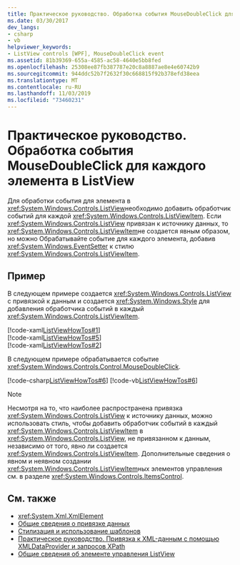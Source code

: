 ```yaml
---
title: Практическое руководство. Обработка события MouseDoubleClick для каждого элемента в ListView
ms.date: 03/30/2017
dev_langs:
- csharp
- vb
helpviewer_keywords:
- ListView controls [WPF], MouseDoubleClick event
ms.assetid: 81b39369-655a-4585-ac58-4640e5bb8fed
ms.openlocfilehash: 25308ee87fb387787e20c8a8887ae8e4e60742b9
ms.sourcegitcommit: 944ddc52b7f2632f30c668815f92b378efd38eea
ms.translationtype: MT
ms.contentlocale: ru-RU
ms.lasthandoff: 11/03/2019
ms.locfileid: "73460231"
---
```

# <a name="how-to-handle-the-mousedoubleclick-event-for-each-item-in-a-listview"></a>Практическое руководство. Обработка события MouseDoubleClick для каждого элемента в ListView
Для обработки события для элемента в <xref:System.Windows.Controls.ListView>необходимо добавить обработчик событий для каждой <xref:System.Windows.Controls.ListViewItem>. Если <xref:System.Windows.Controls.ListView> привязан к источнику данных, то <xref:System.Windows.Controls.ListViewItem>не создается явным образом, но можно Обрабатывайте событие для каждого элемента, добавив <xref:System.Windows.EventSetter> к стилю <xref:System.Windows.Controls.ListViewItem>.  
  
## <a name="example"></a>Пример  
 В следующем примере создается <xref:System.Windows.Controls.ListView> с привязкой к данным и создается <xref:System.Windows.Style> для добавления обработчика событий в каждый <xref:System.Windows.Controls.ListViewItem>.  
  
 [!code-xaml[ListViewHowTos#1](~/samples/snippets/csharp/VS_Snippets_Wpf/ListViewHowTos/CSharp/Window1.xaml#1)]  
[!code-xaml[ListViewHowTos#5](~/samples/snippets/csharp/VS_Snippets_Wpf/ListViewHowTos/CSharp/Window1.xaml#5)]  
[!code-xaml[ListViewHowTos#2](~/samples/snippets/csharp/VS_Snippets_Wpf/ListViewHowTos/CSharp/Window1.xaml#2)]  
  
 В следующем примере обрабатывается событие <xref:System.Windows.Controls.Control.MouseDoubleClick>.  
  
 [!code-csharp[ListViewHowTos#6](~/samples/snippets/csharp/VS_Snippets_Wpf/ListViewHowTos/CSharp/Window1.xaml.cs#6)]
 [!code-vb[ListViewHowTos#6](~/samples/snippets/visualbasic/VS_Snippets_Wpf/ListViewHowTos/VisualBasic/Window1.xaml.vb#6)]  
  
> [!NOTE]
> Несмотря на то, что наиболее распространена привязка <xref:System.Windows.Controls.ListView> к источнику данных, можно использовать стиль, чтобы добавить обработчик событий в каждый <xref:System.Windows.Controls.ListViewItem> в <xref:System.Windows.Controls.ListView>, не привязанном к данным, независимо от того, явно ли создается <xref:System.Windows.Controls.ListViewItem>.  Дополнительные сведения о явном и неявном создании <xref:System.Windows.Controls.ListViewItem>ных элементов управления см. в разделе <xref:System.Windows.Controls.ItemsControl>.  
  
## <a name="see-also"></a>См. также

- <xref:System.Xml.XmlElement>
- [Общие сведения о привязке данных](../data/data-binding-overview.md)
- [Стилизация и использование шаблонов](../../../desktop-wpf/fundamentals/styles-templates-overview.md)
- [Практическое руководство. Привязка к XML-данным с помощью XMLDataProvider и запросов XPath](../data/how-to-bind-to-xml-data-using-an-xmldataprovider-and-xpath-queries.md)
- [Общие сведения об элементе управления ListView](listview-overview.md)
